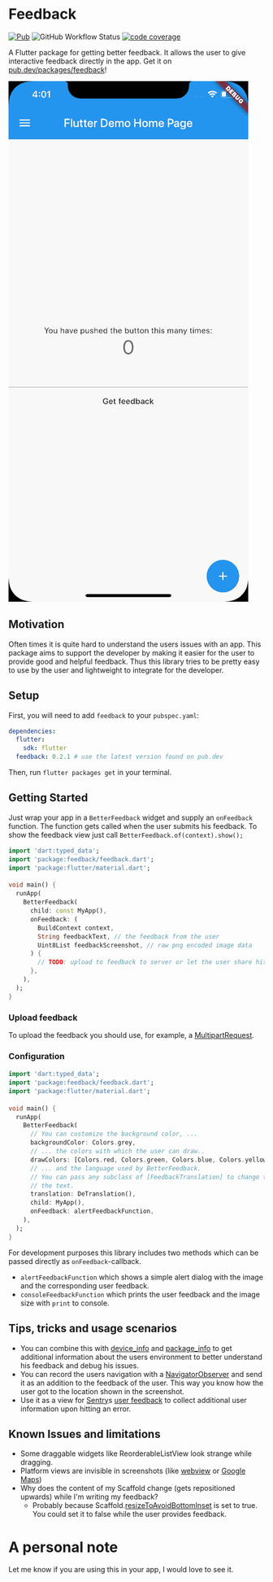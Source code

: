 # Feedback

[![Pub](https://img.shields.io/pub/v/feedback.svg)](https://pub.dartlang.org/packages/feedback)
![GitHub Workflow Status](https://github.com/ueman/feedback/workflows/flutter/badge.svg?branch=master)
[![code coverage](https://codecov.io/gh/ueman/feedback/branch/master/graph/badge.svg)](https://codecov.io/gh/ueman/feedback)

A Flutter package for getting better feedback. It allows the user to give interactive feedback directly in the app.
Get it on [pub.dev/packages/feedback](https://pub.dev/packages/feedback)!

![Example](img/example_0.1.0-beta.gif "Example")

## Motivation

Often times it is quite hard to understand the users issues with an app.
This package aims to support the developer by making it easier for the user 
to provide good and helpful feedback. 
Thus this library tries to be pretty easy to use by the user and 
lightweight to integrate for the developer.

## Setup

First, you will need to add `feedback` to your `pubspec.yaml`:

```yaml
dependencies:
  flutter:
    sdk: flutter
  feedback: 0.2.1 # use the latest version found on pub.dev
```

Then, run `flutter packages get` in your terminal.

## Getting Started

Just wrap your app in a `BetterFeedback` widget and supply
an `onFeedback` function. The function gets called when 
the user submits his feedback. To show the feedback view just
call `BetterFeedback.of(context).show();`

```dart
import 'dart:typed_data';
import 'package:feedback/feedback.dart';
import 'package:flutter/material.dart';

void main() {
  runApp(
    BetterFeedback(
      child: const MyApp(),
      onFeedback: (
        BuildContext context,
        String feedbackText, // the feedback from the user
        Uint8List feedbackScreenshot, // raw png encoded image data
      ) {
        // TODO: upload to feedback to server or let the user share his feedback 
      },
    ),
  );
}
```

### Upload feedback

To upload the feedback you should use, for example, a [MultipartRequest](https://pub.dev/documentation/http/latest/http/MultipartRequest-class.html).

### Configuration

```dart
import 'dart:typed_data';
import 'package:feedback/feedback.dart';
import 'package:flutter/material.dart';

void main() {
  runApp(
    BetterFeedback(
      // You can customize the background color, ...
      backgroundColor: Colors.grey,
      // ... the colors with which the user can draw..
      drawColors: [Colors.red, Colors.green, Colors.blue, Colors.yellow],
      // ... and the language used by BetterFeedback.
      // You can pass any subclass of [FeedbackTranslation] to change the 
      // the text.
      translation: DeTranslation(),
      child: MyApp(),
      onFeedback: alertFeedbackFunction,
    ),
  );
}
```

For development purposes this library includes two methods which can be passed 
directly as `onFeedback`-callback. 
- `alertFeedbackFunction` which shows a simple alert dialog with the image and the corresponding user feedback.
- `consoleFeedbackFunction` which prints the user feedback and the image size with `print` to console.

## Tips, tricks and usage scenarios

- You can combine this with [device_info](https://pub.dev/packages/device_info)
and [package_info](https://pub.dev/packages/package_info) to 
get additional information about the users environment to better understand
his feedback and debug his issues. 
- You can record the users navigation with a [NavigatorObserver](https://api.flutter.dev/flutter/widgets/NavigatorObserver-class.html) and send it as an addition to the 
feedback of the user. This way you know how the user got to the location shown
in the screenshot.
- Use it as a view for [Sentry](https://sentry.io/)s [user feedback](https://docs.sentry.io/enriching-error-data/user-feedback/?platform=browser) to collect additional user 
information upon hitting an error.

## Known Issues and limitations

- Some draggable widgets like ReorderableListView look strange while dragging.
- Platform views are invisible in screenshots (like [webview](https://pub.dev/packages/webview_flutter) or [Google Maps](https://pub.dev/packages/google_maps_flutter))
- Why does the content of my Scaffold change (gets repositioned upwards) while I'm
    writing my feedback?
    - Probably because Scaffold.[resizeToAvoidBottomInset](https://api.flutter.dev/flutter/material/Scaffold/resizeToAvoidBottomInset.html) 
      is set to true. You could set it to false while the user provides feedback.

# A personal note

Let me know if you are using this in your app, I would love to see it.
